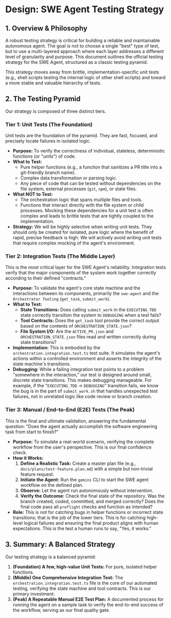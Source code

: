 # Design: SWE Agent Testing Strategy

## 1. Overview & Philosophy

A robust testing strategy is critical for building a reliable and maintainable autonomous agent. The goal is not to choose a single "best" type of test, but to use a multi-layered approach where each layer addresses a different level of granularity and purpose. This document outlines the official testing strategy for the SWE Agent, structured as a classic testing pyramid.

This strategy moves away from brittle, implementation-specific unit tests (e.g., shell scripts testing the internal logic of other shell scripts) and toward a more stable and valuable hierarchy of tests.

## 2. The Testing Pyramid

Our strategy is composed of three distinct tiers.

### Tier 1: Unit Tests (The Foundation)

Unit tests are the foundation of the pyramid. They are fast, focused, and precisely locate failures in isolated logic.

- **Purpose:** To verify the correctness of individual, stateless, deterministic functions (or "units") of code.
- **What to Test:**
  - Pure helper functions (e.g., a function that sanitizes a PR title into a git-friendly branch name).
  - Complex data transformation or parsing logic.
  - Any piece of code that can be tested without dependencies on the file system, external processes (`git`, `npm`), or state files.
- **What NOT to Test:**
  - The orchestration logic that spans multiple files and tools.
  - Functions that interact directly with the file system or child processes. Mocking these dependencies for a unit test is often complex and leads to brittle tests that are tightly coupled to the implementation.
- **Strategy:** We will be highly selective when writing unit tests. They should only be created for isolated, pure logic where the benefit of rapid, precise feedback is high. We will actively avoid writing unit tests that require complex mocking of the agent's environment.

### Tier 2: Integration Tests (The Middle Layer)

This is the most critical layer for the SWE Agent's reliability. Integration tests verify that the major components of the system work together correctly according to their defined "contracts."

- **Purpose:** To validate the agent's core state machine and the interactions between its components, primarily the `swe-agent` and the `Orchestrator Tooling` (`get_task`, `submit_work`).
- **What to Test:**
  - **State Transitions:** Does calling `submit_work` in the `EXECUTING_TDD` state correctly transition the system to `DEBUGGING` when a test fails?
  - **Tool Contracts:** Does the `get_task` tool provide the correct output based on the contents of `ORCHESTRATION_STATE.json`?
  - **File System I/O:** Are the `ACTIVE_PR.json` and `ORCHESTRATION_STATE.json` files read and written correctly during state transitions?
- **Implementation:** This is embodied by the `orchestration.integration.test.ts` test suite. It simulates the agent's actions within a controlled environment and asserts the integrity of the state machine's transitions.
- **Debugging:** While a failing integration test points to a problem "somewhere in the interaction," our test is designed around small, discrete state transitions. This makes debugging manageable. For example, if the "`EXECUTING_TDD` -> `DEBUGGING`" transition fails, we know the bug is in the part of `submit_work.sh` that handles unexpected test failures, not in unrelated logic like code review or branch creation.

### Tier 3: Manual / End-to-End (E2E) Tests (The Peak)

This is the final and ultimate validation, answering the fundamental question: "Does the agent actually accomplish the software engineering task from start to finish?"

- **Purpose:** To simulate a real-world scenario, verifying the complete workflow from the user's perspective. This is our final confidence check.
- **How it Works:**
  1.  **Define a Realistic Task:** Create a master plan file (e.g., `docs/plans/test-feature.plan.md`) with a simple but non-trivial feature request.
  2.  **Initiate the Agent:** Run the `gemini` CLI to start the SWE agent workflow on the defined plan.
  3.  **Observe:** Let the agent run autonomously without intervention.
  4.  **Verify the Outcome:** Check the final state of the repository. Was the branch created, coded, committed, and merged correctly? Does the final code pass all `preflight` checks and function as intended?
- **Role:** This is not for catching bugs in helper functions or incorrect state transitions; that is the job of the lower tiers. This is for catching high-level logical failures and ensuring the final product aligns with human expectations. This is the test a human runs to say, "Yes, it works."

## 3. Summary: A Balanced Strategy

Our testing strategy is a balanced pyramid:

1.  **(Foundation) A few, high-value Unit Tests:** For pure, isolated helper functions.
2.  **(Middle) One Comprehensive Integration Test:** The `orchestration.integration.test.ts` file is the core of our automated testing, verifying the state machine and tool contracts. This is our primary investment.
3.  **(Peak) A Repeatable Manual E2E Test Plan:** A documented process for running the agent on a sample task to verify the end-to-end success of the workflow, serving as our final quality gate.
